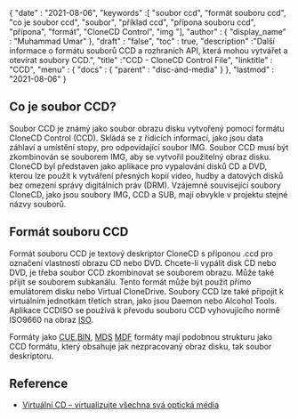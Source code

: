 {
  "date" : "2021-08-06",
  "keywords" :[ "soubor ccd", "formát souboru ccd", "co je soubor ccd", "soubor", "příklad ccd", "přípona souboru ccd", "přípona", "formát", "CloneCD Control", "img "],
  "author" : {
    "display_name" : "Muhammad Umar"
},
  "draft" : "false",
   "toc" : true,
  "description" :"Další informace o formátu souborů CCD a rozhraních API, která mohou vytvářet a otevírat soubory CCD.",
  "title" :"CCD - CloneCD Control File",
  "linktitle" : "CCD",
  "menu" : {
    "docs" : {
      "parent" : "disc-and-media"
}
},
  "lastmod" : "2021-08-06"
}

## Co je soubor CCD?

Soubor CCD je známý jako soubor obrazu disku vytvořený pomocí formátu CloneCD Control (CCD). Skládá se z řídicích informací, jako jsou data záhlaví a umístění stopy, pro odpovídající soubor IMG. Soubor CCD musí být zkombinován se souborem IMG, aby se vytvořil použitelný obraz disku. CloneCD byl představen jako aplikace pro vypalování disků CD a DVD, kterou lze použít k vytváření přesných kopií video, hudby a datových disků bez omezení správy digitálních práv (DRM). Vzájemně související soubory CloneCD, jako jsou soubory IMG, CCD a SUB, mají obvykle v projektu stejné názvy souborů.

## Formát souboru CCD

Formát souboru CCD je textový deskriptor CloneCD s příponou .ccd pro označení vlastností obrazu CD nebo DVD. Chcete-li vypálit disk CD nebo DVD, je třeba soubor CCD zkombinovat se souborem obrazu. Může také přijít se souborem subkanálu. Tento formát může být použit přímo emulátorem disku nebo Virtual CloneDrive. Soubory CCD lze také připojit k virtuálním jednotkám třetích stran, jako jsou Daemon nebo Alcohol Tools. Aplikace CCDISO se používá k převodu souboru CCD vyhovujícího normě ISO9660 na obraz [ISO](/cs/compression/iso/).

Formáty jako [CUE](/cs/disc-and-media/cue/),[BIN](/cs/disc-and-media/bin/), [MDS]() [MDF]() formáty mají podobnou strukturu jako CCD formátu, který obsahuje jak nezpracovaný obraz disku, tak soubor deskriptoru.

## Reference

* [Virtuální CD – virtualizujte všechna svá optická média](https://www.virtualcd-online.com/)


